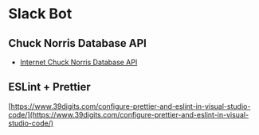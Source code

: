 # Slack Bot

## Chuck Norris Database API

- [Internet Chuck Norris Database API](http://www.icndb.com/api/)

## ESLint + Prettier

[https://www.39digits.com/configure-prettier-and-eslint-in-visual-studio-code/](https://www.39digits.com/configure-prettier-and-eslint-in-visual-studio-code/)
